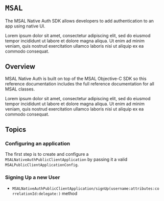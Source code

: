 # ``MSAL``

The MSAL Native Auth SDK allows developers to add authentication to an app using native UI.

Lorem ipsum dolor sit amet, consectetur adipiscing elit, sed do eiusmod tempor incididunt ut labore et dolore magna aliqua. Ut enim ad minim veniam, quis nostrud exercitation ullamco laboris nisi ut aliquip ex ea commodo consequat.

## Overview

MSAL Native Auth is built on top of the MSAL Objective-C SDK so this reference documentation includes the full reference documentation for all MSAL classes.

Lorem ipsum dolor sit amet, consectetur adipiscing elit, sed do eiusmod tempor incididunt ut labore et dolore magna aliqua. Ut enim ad minim veniam, quis nostrud exercitation ullamco laboris nisi ut aliquip ex ea commodo consequat.



## Topics

### Configuring an application

The first step is to create and configure a ``MSALNativeAuthPublicClientApplication`` by passing it a valid ``MSALPublicClientApplicationConfig``.


### Signing Up a new User

- ``MSALNativeAuthPublicClientApplication/signUp(username:attributes:correlationId:delegate:)`` method
